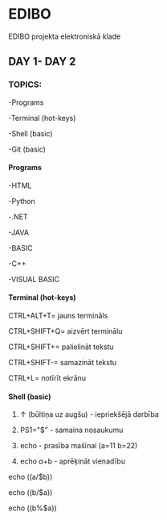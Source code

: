 # EDIBO
EDIBO projekta elektroniskā klade


## DAY 1- DAY 2


### TOPICS:
-Programs


-Terminal (hot-keys)


-Shell (basic)


-Git (basic)




#### Programs
-HTML


-Python


-.NET


-JAVA


-BASIC


-C++


-VISUAL BASIC



#### Terminal (hot-keys)


CTRL+ALT+T= jauns termināls


CTRL+SHIFT+Q= aizvērt terminālu


CTRL+SHIFT+= palielināt tekstu


CTRL+SHIFT-= samazināt tekstu


CTRL+L= notīrīt ekrānu



####  Shell (basic)



1. ↑ (būltiņa uz augšu) - iepriekšējā darbība


2. PS1="$" - samaina nosaukumu 



3. echo - prasība mašīnai 
(a=11
b=22)


4. echo $a+$b - aprēķināt vienadību

 
 echo $(($a/$b)) 

 
 echo $(($b/$a)) 

 
 echo $(($b%$a))  








